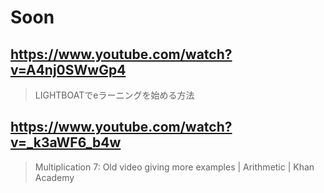 # Soon

## https://www.youtube.com/watch?v=A4nj0SWwGp4

> LIGHTBOATでeラーニングを始める方法 

## https://www.youtube.com/watch?v=_k3aWF6_b4w

> Multiplication 7: Old video giving more examples | Arithmetic | Khan Academy
